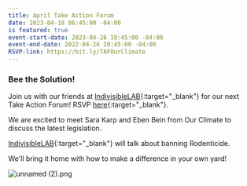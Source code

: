 ```yaml
---
title: April Take Action Forum
date: 2023-04-18 06:45:00 -04:00
is featured: true
event-start-date: 2023-04-26 18:45:00 -04:00
event-end-date: 2022-04-26 20:45:00 -04:00
RSVP-link: https://bit.ly/TAFOurClimate
---
```


### Bee the Solution!

Join us with our friends at [IndivisibleLAB](https://indivisiblelab.org){:target="_blank"} for our next Take Action Forum!  RSVP [here](bit.ly/TAFOurClimate){:target="_blank"}.

We are excited to meet Sara Karp and Eben Bein from Our Climate to discuss the latest legislation.

[IndivisibleLAB](https://indivisiblelab.org){:target="_blank"} will talk about banning Rodenticide.

We'll bring it home with how to make a difference in your own yard!

![unnamed (2).png](/uploads/unnamed%20(2).png)
